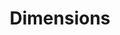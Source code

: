 ---
bigquery: https://console.cloud.google.com/bigquery?p=covid-19-dimensions-ai&page=table&d=data&t=publications
contributors: Digital Science, https://www.digital-science.com/
cost: Free for personal, non-commercial use.
description: Dimensions contains more than 100 million publications, ranging from
  articles published in scholarly journals, books and book chapters, to preprints
  and conference proceedings. All publications are contextualized with linked data
  sets, funding, publications, patents, clinical trials, and policy documents. You
  can also view associated categories, funders, institutions, and researcher profiles.
documentation: https://docs.dimensions.ai/bigquery/index.html
last_edit: 04/08/2022, 08:28:26
location: https://www.dimensions.ai/products/free/
maintained_by: Digital Science, https://www.digital-science.com/
schema_fields:
- funding_nzd
- funding_aud
- granted_date
- reference_ids
- source_id
- open_access_categories
- name
- category_uoa
- funding_chf
- funder_org_state_codes
- citations
- ipcr
- current_assignee_orgs
- book_series_title
- cited_by_ids
- open_access_categories_v2
- start_date
- registry
- repository_url
- research_org_countries
- expiration_date
- id
- kind
- funder_org
- investigators
- associated_publication_doi
- categories
- conditions
- labels
- funding_details
- proceedings_title
- associated_grant_ids
- research_org_state_codes
- status
- book_title
- acknowledgements
- pages
- language
- publisher
- address
- legal_events
- date_imported_gbq
- funding_eur
- volume
- filing_status
- current_assignee_countries
- types
- assignee_countries
- researcher_ids
- title
- acronyms
- arxiv_id
- funder_countries
- funding_cny
- family_members_ids
- funding_usd
- research_orgs
- original_assignee
- filing_date
- abstract
- year
- priority_date
- repository_name
- associated_publication_id
- date_modified
- granted_year
- embargo_date
- date
- assignee_orgs
- metrics
- family_id
- concepts
- funder_orgs
- date_inserted
- research_org_country_names
- issue
- conference
- expiration_year
- original_abstract
- parent_id
- supporting_grant_ids
- foa_number
- created_date
- relationships
- associated_publication_pmid
- publication_date
- editors
- linkout
- acronym
- funding_cad
- end_year
- email_address
- category_for
- current_assignee
- category_hra
- category_icrp_cso
- external_ids
- cpc
- altmetrics
- family_count
- organisation_details
- funding_amount
- links
- description
- authors
- funding_jpy
- category_hrcs_rac
- original_assignee_countries
- application_number
- resulting_publication_doi
- eisbn
- priority_year
- license
- filing_year
- funder_org_cities
- jurisdiction
- category_icrp_ct
- associated_publication_arxiv_id
- category_sdg
- category_hrcs_hc
- gender
- inventor_names
- funding_gbp
- publication_year
- subtitles
- legal_status
- date_online
- interventions
- pmid
- resulting_publication_ids
- clinical_trial_ids
- date_normal
- aliases
- grant_number
- established
- citations_count
- phase
- repository_id
- end_date
- research_org_city_names
- wikipedia_url
- isbn
- research_org_state_names
- pmcid
- patent_ids
- category_bra
- original_assignee_orgs
- type
- active_years
- funder_org_acronyms
- journal
- funding_currency
- date_print
- citation_string
- journal_lists
- funder_org_countries
- publication_ids
- category_rcdc
- start_year
- original_title
- mesh_headings
- brief_title
- research_org_cities
- doi
- mesh_terms
shortname: dimensions
tags:
- scholarly literature
- patents
- funding
- clinical trials
- academic profiles
terms_of_use: 'Use of both the Dimensions COVID-19 dataset and full Dimensions dataset
  are subject to the Dimensions Terms of use: https://www.dimensions.ai/policies-terms-legal '
title: Dimensions
uuid: dcff88bd-fe6b-4fdb-8159-809bf9d7bc1c
---